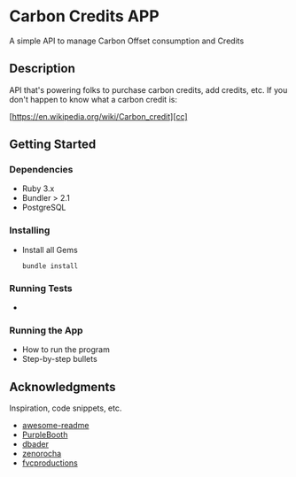 # Carbon Credits APP

A simple API to manage Carbon Offset consumption and Credits

## Description

API that's powering folks to purchase carbon credits, add credits, etc.
If you don't happen to know what a carbon credit is:

[https://en.wikipedia.org/wiki/Carbon_credit][cc]

## Getting Started

### Dependencies

* Ruby 3.x
* Bundler > 2.1
* PostgreSQL

### Installing

* Install all Gems

      bundle install

### Running Tests

* 

### Running the App

* How to run the program
* Step-by-step bullets

## Acknowledgments

Inspiration, code snippets, etc.
* [awesome-readme](https://github.com/matiassingers/awesome-readme)
* [PurpleBooth](https://gist.github.com/PurpleBooth/109311bb0361f32d87a2)
* [dbader](https://github.com/dbader/readme-template)
* [zenorocha](https://gist.github.com/zenorocha/4526327)
* [fvcproductions](https://gist.github.com/fvcproductions/1bfc2d4aecb01a834b46)

[cc]: https://en.wikipedia.org/wiki/Carbon_credit
